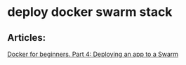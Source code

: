 # deploy docker swarm stack 

## Articles: 

  [Docker for beginners. Part 4: Deploying an app to a Swarm](https://medium.com/@Grigorkh/docker-for-beginners-part-4-deploying-an-app-to-a-swarm-620b4d67e7c3)

